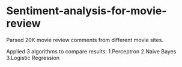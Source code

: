 # Sentiment-analysis-for-movie-review
Parsed 20K movie review comments from different movie sites.


Applied 3 algorithms to compare results: 1.Perceptron 2.Naive Bayes 3.Logistic Regression
